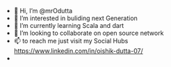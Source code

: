 - 👋 Hi, I’m @mrOdutta
- 👀 I’m interested in buliding next Generation
- 🌱 I’m currently learning Scala and dart
- 💞️ I’m looking to collaborate on open source network
- 📫 to reach me just visit my Social Hubs https://www.linkedin.com/in/oishik-dutta-07/ 
-  

<!---
A skilled professional in Java, algorithms, and web development. With expertise in data structures and in Machine Learning and AI from Stanford, I create efficient solutions. Passionate about innovation and continuous learning, user-friendly websites excel in building . Let's collaborate and make a positive impact through high-quality software solutions. 
--->
